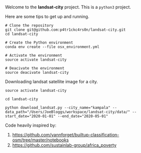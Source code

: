 Welcome to the **landsat-city** project. This is a `python3` project.

Here are some tips to get up and running.

```
# Clone the repository
git clone git@github.com:p4tr1ckc4rs0n/landsat-city.git
cd landsat-city

# Create the Python environment
conda env create --file osx_environment.yml

# Activate the environment
source activate landsat-city

# Deacivate the environment
source deacivate landsat-city
```

Downloading landsat satellite image for a city.

```
source activate landsat-city

cd landsat-city

python download_landsat.py --city_name="kampala" --data_path="/Users/JoeBloggs/workspace/landsat-city/data/" --start_date="2020-01-01" --end_date="2020-05-01"
```

Code heavily inspired by:
1. https://github.com/yannforget/builtup-classification-osm/tree/master/notebooks
2. https://github.com/sustainlab-group/africa_poverty
